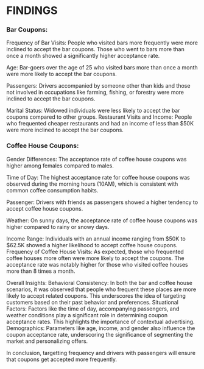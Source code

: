 # FINDINGS
### Bar Coupons:
Frequency of Bar Visits: 
People who visited bars more frequently were more inclined to accept the bar coupons. Those who went to bars more than once a month showed a significantly higher acceptance rate.

Age: 
Bar-goers over the age of 25 who visited bars more than once a month were more likely to accept the bar coupons.

Passengers: 
Drivers accompanied by someone other than kids and those not involved in occupations like farming, fishing, or forestry were more inclined to accept the bar coupons.

Marital Status: 
Widowed individuals were less likely to accept the bar coupons compared to other groups.
Restaurant Visits and Income: People who frequented cheaper restaurants and had an income of less than $50K were more inclined to accept the bar coupons.

### Coffee House Coupons:
Gender Differences: 
The acceptance rate of coffee house coupons was higher among females compared to males.

Time of Day: 
The highest acceptance rate for coffee house coupons was observed during the morning hours (10AM), which is consistent with common coffee consumption habits.

Passenger: 
Drivers with friends as passengers showed a higher tendency to accept coffee house coupons.

Weather: 
On sunny days, the acceptance rate of coffee house coupons was higher compared to rainy or snowy days.

Income Range: 
Individuals with an annual income ranging from $50K to $62.5K showed a higher likelihood to accept coffee house coupons.
Frequency of Coffee House Visits: As expected, those who frequented coffee houses more often were more likely to accept the coupons. The acceptance rate was notably higher for those who visited coffee houses more than 8 times a month.

Overall Insights:
Behavioral Consistency: In both the bar and coffee house scenarios, it was observed that people who frequent these places are more likely to accept related coupons. This underscores the idea of targeting customers based on their past behavior and preferences.
Situational Factors: Factors like the time of day, accompanying passengers, and weather conditions play a significant role in determining coupon acceptance rates. This highlights the importance of contextual advertising.
Demographics: Parameters like age, income, and gender also influence the coupon acceptance rate, underscoring the significance of segmenting the market and personalizing offers.

In conclusion, targetting frequency and drivers with passengers will ensure that coupons get accepted more frequently.
